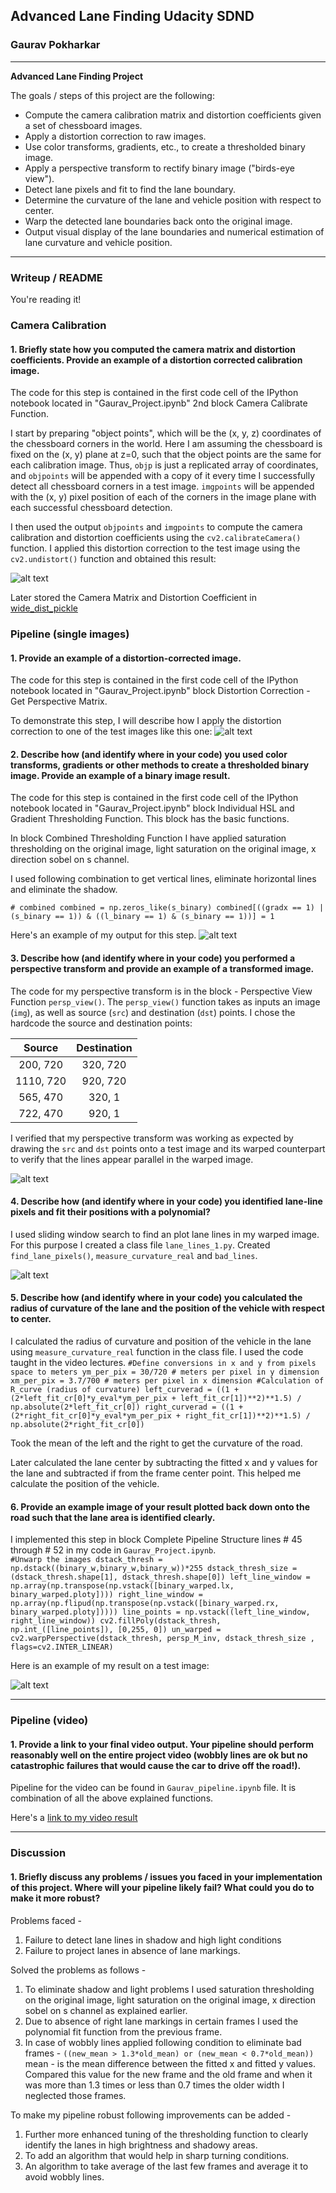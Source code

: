 ## Advanced Lane Finding Udacity SDND

### Gaurav Pokharkar

---

**Advanced Lane Finding Project**

The goals / steps of this project are the following:

* Compute the camera calibration matrix and distortion coefficients given a set of chessboard images.
* Apply a distortion correction to raw images.
* Use color transforms, gradients, etc., to create a thresholded binary image.
* Apply a perspective transform to rectify binary image ("birds-eye view").
* Detect lane pixels and fit to find the lane boundary.
* Determine the curvature of the lane and vehicle position with respect to center.
* Warp the detected lane boundaries back onto the original image.
* Output visual display of the lane boundaries and numerical estimation of lane curvature and vehicle position.

[//]: # (Image References)

[image1]: ./output_images/Original_vs_UndistortedImage.JPG "Original vs Undistorted Image"
[image2]: ./output_images/Original_vs_Undistorted_Warped.JPG "Undistorted and Warped Image"
[image3]: ./output_images/Perspective_View.JPG "Thresholded and Perspective View"
[image4]: ./output_images/Lane_Lines.JPG "Lane_Lines"
[image5]: ./output_images/Lane_Lines_Overlay.JPG "Lane Lines Overlay"
[video1]: ./output_images/project_video_output.mp4 "Video"

---

### Writeup / README


You're reading it!

### Camera Calibration

#### 1. Briefly state how you computed the camera matrix and distortion coefficients. Provide an example of a distortion corrected calibration image.

The code for this step is contained in the first code cell of the IPython notebook located in "Gaurav_Project.ipynb" 2nd block Camera Calibrate Function.  

I start by preparing "object points", which will be the (x, y, z) coordinates of the chessboard corners in the world. Here I am assuming the chessboard is fixed on the (x, y) plane at z=0, such that the object points are the same for each calibration image.  Thus, `objp` is just a replicated array of coordinates, and `objpoints` will be appended with a copy of it every time I successfully detect all chessboard corners in a test image.  `imgpoints` will be appended with the (x, y) pixel position of each of the corners in the image plane with each successful chessboard detection.  

I then used the output `objpoints` and `imgpoints` to compute the camera calibration and distortion coefficients using the `cv2.calibrateCamera()` function.  I applied this distortion correction to the test image using the `cv2.undistort()` function and obtained this result: 

![alt text][image1]

Later stored the Camera Matrix and Distortion Coefficient in [wide_dist_pickle](./camera_cal)

### Pipeline (single images)

#### 1. Provide an example of a distortion-corrected image.

The code for this step is contained in the first code cell of the IPython notebook located in "Gaurav_Project.ipynb" block Distortion Correction - Get Perspective Matrix.

To demonstrate this step, I will describe how I apply the distortion correction to one of the test images like this one:
![alt text][image2]



#### 2. Describe how (and identify where in your code) you used color transforms, gradients or other methods to create a thresholded binary image.  Provide an example of a binary image result.

The code for this step is contained in the first code cell of the IPython notebook located in "Gaurav_Project.ipynb" block Individual HSL and Gradient Thresholding Function. This block has the basic functions.

In block Combined Thresholding Function I have applied saturation thresholding on the original image, light saturation on the original image, x direction sobel on s channel.

I used following combination to get vertical lines, eliminate horizontal lines and eliminate the shadow.

`# combined
combined = np.zeros_like(s_binary)
combined[((gradx == 1) | (s_binary == 1)) & ((l_binary == 1) & (s_binary == 1))] = 1`
    
Here's an example of my output for this step.
![alt text][image3]

#### 3. Describe how (and identify where in your code) you performed a perspective transform and provide an example of a transformed image.

The code for my perspective transform is in the block - Perspective View Function `persp_view()`.
The `persp_view()` function takes as inputs an image (`img`), as well as source (`src`) and destination (`dst`) points.  I chose the hardcode the source and destination points:

| Source        | Destination   | 
|:-------------:|:-------------:| 
| 200, 720      | 320, 720      | 
| 1110, 720     | 920, 720      |
| 565, 470      | 320, 1        |
| 722, 470      | 920, 1        |

I verified that my perspective transform was working as expected by drawing the `src` and `dst` points onto a test image and its warped counterpart to verify that the lines appear parallel in the warped image.

![alt text][image3]

#### 4. Describe how (and identify where in your code) you identified lane-line pixels and fit their positions with a polynomial?

I used sliding window search to find an plot lane lines in my warped image. For this purpose I created a class file `lane_lines_1.py`. Created `find_lane_pixels()`, `measure_curvature_real` and `bad_lines`.

![alt text][image4]

#### 5. Describe how (and identify where in your code) you calculated the radius of curvature of the lane and the position of the vehicle with respect to center.

I calculated the radius of curvature and position of the vehicle in the lane using `measure_curvature_real` function in the class file. I used the code taught in the video lectures.
`#Define conversions in x and y from pixels space to meters
ym_per_pix = 30/720 # meters per pixel in y dimension
xm_per_pix = 3.7/700 # meters per pixel in x dimension
#Calculation of R_curve (radius of curvature)
left_curverad = ((1 + (2*left_fit_cr[0]*y_eval*ym_per_pix + left_fit_cr[1])**2)**1.5) / np.absolute(2*left_fit_cr[0])
right_curverad = ((1 + (2*right_fit_cr[0]*y_eval*ym_per_pix + right_fit_cr[1])**2)**1.5) / np.absolute(2*right_fit_cr[0])`

Took the mean of the left and the right to get the curvature of the road. 

Later calculated the lane center by subtracting the fitted x and y values for the lane and subtracted if from the frame center point. This helped me calculate the position of the vehicle.

#### 6. Provide an example image of your result plotted back down onto the road such that the lane area is identified clearly.

I implemented this step in block Complete Pipeline Structure lines # 45 through # 52 in my code in `Gaurav_Project.ipynb`.  
`#Unwarp the images
dstack_thresh = np.dstack((binary_w,binary_w,binary_w))*255
dstack_thresh_size = (dstack_thresh.shape[1], dstack_thresh.shape[0])
left_line_window = np.array(np.transpose(np.vstack([binary_warped.lx, binary_warped.ploty])))
right_line_window = np.array(np.flipud(np.transpose(np.vstack([binary_warped.rx, binary_warped.ploty]))))
line_points = np.vstack((left_line_window, right_line_window))
cv2.fillPoly(dstack_thresh, np.int_([line_points]), [0,255, 0])
un_warped = cv2.warpPerspective(dstack_thresh, persp_M_inv, dstack_thresh_size , flags=cv2.INTER_LINEAR)`

Here is an example of my result on a test image:

![alt text][image5]

---

### Pipeline (video)

#### 1. Provide a link to your final video output.  Your pipeline should perform reasonably well on the entire project video (wobbly lines are ok but no catastrophic failures that would cause the car to drive off the road!).

Pipeline for the video can be found in `Gaurav_pipeline.ipynb` file. It is combination of all the above explained functions.

Here's a [link to my video result][video1]

---

### Discussion

#### 1. Briefly discuss any problems / issues you faced in your implementation of this project.  Where will your pipeline likely fail?  What could you do to make it more robust?

Problems faced -
1) Failure to detect lane lines in shadow and high light conditions
2) Failure to project lanes in absence of lane markings.

Solved the problems as follows - 
1) To eliminate shadow and light problems I used saturation thresholding on the original image, light saturation on the original image, x direction sobel on s channel as explained earlier.
2) Due to absence of right lane markings in certain frames I used the polynomial fit function from the previous frame.
3) In case of wobbly lines applied following condition to eliminate bad frames - 
`((new_mean > 1.3*old_mean) or (new_mean < 0.7*old_mean))`
mean - is the mean difference between the fitted x and fitted y values. Compared this value for the new frame and the old frame and when it was more than 1.3 times or less than 0.7 times the older width I neglected those frames.

To make my pipeline robust following improvements can be added -
1) Further more enhanced tuning of the thresholding function to clearly identify the lanes in high brightness and shadowy areas.
2) To add an algorithm that would help in sharp turning conditions.
3) An algorithm to take average of the last few frames and average it to avoid wobbly lines.
